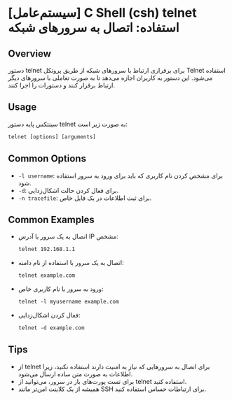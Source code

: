 # [سیستم‌عامل] C Shell (csh) telnet استفاده: اتصال به سرورهای شبکه

## Overview
دستور telnet برای برقراری ارتباط با سرورهای شبکه از طریق پروتکل Telnet استفاده می‌شود. این دستور به کاربران اجازه می‌دهد تا به صورت تعاملی با سرورهای دیگر ارتباط برقرار کنند و دستورات را اجرا کنند.

## Usage
سینتکس پایه دستور telnet به صورت زیر است:

```csh
telnet [options] [arguments]
```

## Common Options
- `-l username`: برای مشخص کردن نام کاربری که باید برای ورود به سرور استفاده شود.
- `-d`: برای فعال کردن حالت اشکال‌زدایی.
- `-n tracefile`: برای ثبت اطلاعات در یک فایل خاص.

## Common Examples
- اتصال به یک سرور با آدرس IP مشخص:
  ```csh
  telnet 192.168.1.1
  ```

- اتصال به یک سرور با استفاده از نام دامنه:
  ```csh
  telnet example.com
  ```

- ورود به سرور با نام کاربری خاص:
  ```csh
  telnet -l myusername example.com
  ```

- فعال کردن اشکال‌زدایی:
  ```csh
  telnet -d example.com
  ```

## Tips
- از telnet برای اتصال به سرورهایی که نیاز به امنیت دارند استفاده نکنید، زیرا اطلاعات به صورت متن ساده ارسال می‌شود.
- برای تست پورت‌های باز در سرور، می‌توانید از telnet استفاده کنید.
- همیشه از یک کلاینت امن‌تر مانند SSH برای ارتباطات حساس استفاده کنید.